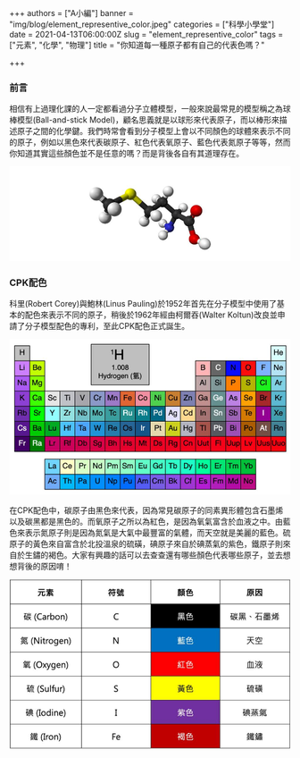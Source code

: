 +++
authors = ["A小編"]
banner = "img/blog/element_representive_color.jpeg"
categories = ["科學小學堂"]
date = 2021-04-13T06:00:00Z
slug = "element_representive_color"
tags = ["元素", "化學", "物理"]
title = "你知道每一種原子都有自己的代表色嗎？"

+++
### 前言

相信有上過理化課的人一定都看過分子立體模型，一般來說最常見的模型稱之為球棒模型(Ball-and-stick Model)，顧名思義就是以球形來代表原子，而以棒形來描述原子之間的化學鍵。我們時常會看到分子模型上會以不同顏色的球體來表示不同的原子，例如以黑色來代表碳原子、紅色代表氧原子、藍色代表氮原子等等，然而你知道其實這些顏色並不是任意的嗎？而是背後各自有其道理存在。

![](img/blog/Methonine.jpg "圖一、甲硫氨酸(Methonine)分子球棒模型")

### CPK配色

科里(Robert Corey)與鮑林(Linus Pauling)於1952年首先在分子模型中使用了基本的配色來表示不同的原子，稍後於1962年經由柯爾吞(Walter Koltun)改良並申請了分子模型配色的專利，至此CPK配色正式誕生。

![](img/blog/periodic_table_color_2.jpg "圖二、週期表與CPK配色")

在CPK配色中，碳原子由黑色來代表，因為常見碳原子的同素異形體包含石墨烯以及碳黑都是黑色的。而氧原子之所以為紅色，是因為氧氣富含於血液之中。由藍色來表示氮原子則是因為氮氣是大氣中最豐富的氣體，而天空就是美麗的藍色。硫原子的黃色來自富含於北投溫泉的硫磺，碘原子來自於碘蒸氣的紫色，鐵原子則來自於生鏽的褐色。大家有興趣的話可以去查查還有哪些顏色代表哪些原子，並去想想背後的原因唷！

![](img/blog/element_color_2.jpg "表一、元素顏色之來源")